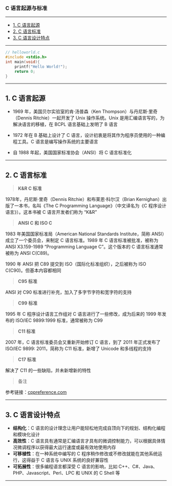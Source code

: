 ### C 语言起源与标准

---
- [1. C 语言起源](#1-c-语言起源)
- [2. C 语言标准](#2-c-语言标准)
- [3. C 语言设计特点](#3-c-语言设计特点)

---

```c
// helloworld.c
#include <stdio.h>
int main(void){
	printf("Hello World!");
	return 0;
}
```

---
## 1. C 语言起源

- 1969 年，美国贝尔实验室的肯·汤普森（Ken Thompson）与丹尼斯·里奇（Dennis Ritchie）一起开发了 Unix 操作系统。Unix 是用汇编语言写的，为解决语言的移植，在 BCPL 语言基础上发明了 B 语言

- 1972 年在 B 基础上设计了 C 语言，设计初衷是将其作为程序员使用的一种编程工具。C 语言是编写操作系统的主要语言

- 自 1988 年起，美国国家标准协会（ANSI）将 C 语言标准化

---
## 2. C 语言标准

> **K&R C 标准**

1978年，丹尼斯·里奇（Dennis Ritchie）和布莱恩·科尔汉（Brian Kernighan）出版了一本书，名叫《The C Programming Language》（中文译名为《C 程序设计语言》）。这本书被 C 语言开发者们称为 “K&R”

> **ANSI C 和 ISO C**

1983 年美国国家标准局（American National Standards Institute，简称 ANSI）成立了一个委员会，来制定 C 语言标准。1989 年 C 语言标准被批准，被称为 ANSI X3.159-1989 “Programming Language C”。这个版本的 C 语言标准通常被称为 ANSI C(C89)。

1990 年 ANSI 把 C89 提交到 ISO（国际化标准组织），之后被称为 ISO C(C90)。但基本内容都相同

> **C95 标准**

  ANSI 对 C90 标准进行补充，加入了多字节字符和宽字符的支持

> **C99 标准**

1995 年 C 程序设计语言工作组对 C 语言进行了一些修改，成为后来的 1999 年发布的 ISO/IEC 9899:1999 标准，通常被称为 C99

> **C11 标准**

2007 年，C 语言标准委员会又重新开始修订 C 语言，到了 2011 年正式发布了 ISO/IEC 9899: 2011，简称为 C11 标准，新增了 Unicode 和多线程的支持

> **C17 标准**

解决了 C11 的一些缺陷，并未新增新的特性

> 备注

参考链接：[cppreference.com](https://zh.cppreference.com/w/c/language/history)

---
## 3. C 语言设计特点

- **结构化**：C 语言的设计理念让用户能轻松地完成自顶向下的规划、结构化编程和模块化设计
- **高效性**：C 语言具有通常是汇编语言才具有的微调控制能力，可以根据具体情况微调程序以获得最大运行速度或最有效地使用内存
- **可移植性**：在一种系统中编写的 C 程序稍作修改或不修改就能在其他系统运行，这得益于 C 语言与 UNIX 系统的良好兼容性
- **可拓展性**：很多编程语言都深受 C 语言的影响，比如 C++、C#、Java、PHP、Javascript、Perl、LPC 和 UNIX 的 C Shell 等

---